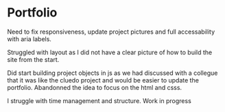 # Portfolio
Need to fix responsiveness, update project pictures and full accessability with aria labels.

Struggled with layout as I did not have a clear picture of how to build the site from the start.

Did start building project objects in js as we had discussed with a collegue that it was like the cluedo project and would be easier to update the portfolio.
Abandonned the idea to focus on the html and csss.

I struggle with time management and structure.
Work in progress